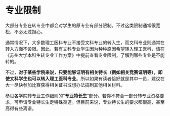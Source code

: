 # 专业限制

大部分专业在转专业中都会对学生的原专业有部分限制。不过这类限制通常很宽松，不必太过担心。

通常情况下，大多数理工医科专业不接受文科专业的转入生，而文科专业则通常在转入方面不设限。因此，若有文科专业学生因为种种原因希望转入理工医科，请在《苏州大学本科生转专业工作方案》中提前查看专业限制，了解到哪些专业是不能转的。

不过，**对于某些学院来说，只要能够证明有相关特长（例如相关竞赛证明等），即使文科学生也可以转入理工医科专业**。所以如果有读者恰好就是其中一员，建议在大一尽快参加比赛获得相关证书或想办法搞到其他相关材料。

参见各学院转专业工作细则的“**专业特长生**”部分。若你不符合一部分转专业资格要求，可申请专业特长生走特殊渠道。但目前来说，专业特长生的要求都很高，甚至高得有些离谱。